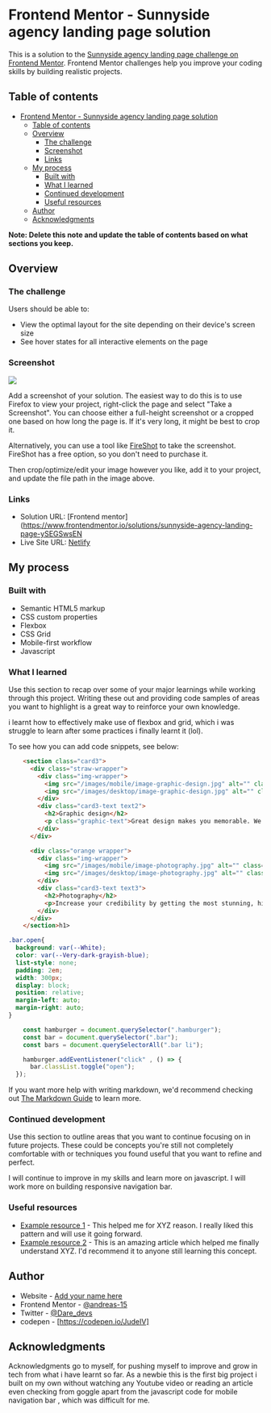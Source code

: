 # Frontend Mentor - Sunnyside agency landing page solution

This is a solution to the [Sunnyside agency landing page challenge on Frontend Mentor](https://www.frontendmentor.io/challenges/sunnyside-agency-landing-page-7yVs3B6ef). Frontend Mentor challenges help you improve your coding skills by building realistic projects.

## Table of contents

- [Frontend Mentor - Sunnyside agency landing page solution](#frontend-mentor---sunnyside-agency-landing-page-solution)
  - [Table of contents](#table-of-contents)
  - [Overview](#overview)
    - [The challenge](#the-challenge)
    - [Screenshot](#screenshot)
    - [Links](#links)
  - [My process](#my-process)
    - [Built with](#built-with)
    - [What I learned](#what-i-learned)
    - [Continued development](#continued-development)
    - [Useful resources](#useful-resources)
  - [Author](#author)
  - [Acknowledgments](#acknowledgments)

**Note: Delete this note and update the table of contents based on what sections you keep.**

## Overview

### The challenge

Users should be able to:

- View the optimal layout for the site depending on their device's screen size
- See hover states for all interactive elements on the page

### Screenshot

![](./screenshot.jpg)

Add a screenshot of your solution. The easiest way to do this is to use Firefox to view your project, right-click the page and select "Take a Screenshot". You can choose either a full-height screenshot or a cropped one based on how long the page is. If it's very long, it might be best to crop it.

Alternatively, you can use a tool like [FireShot](https://getfireshot.com/) to take the screenshot. FireShot has a free option, so you don't need to purchase it.

Then crop/optimize/edit your image however you like, add it to your project, and update the file path in the image above.

### Links

- Solution URL: [Frontend mentor](https://www.frontendmentor.io/solutions/sunnyside-agency-landing-page-ySEGSwsEN
- Live Site URL: [Netlify](https://sunnyside-agency-page.netlify.app/)

## My process

### Built with

- Semantic HTML5 markup
- CSS custom properties
- Flexbox
- CSS Grid
- Mobile-first workflow
- Javascript


### What I learned

Use this section to recap over some of your major learnings while working through this project. Writing these out and providing code samples of areas you want to highlight is a great way to reinforce your own knowledge.

i learnt how to effectively make use of flexbox and grid, which i was struggle to learn after some practices i finally learnt it (lol).

To see how you can add code snippets, see below:

```html
    <section class="card3">
      <div class="straw-wrapper">
        <div class="img-wrapper">
          <img src="/images/mobile/image-graphic-design.jpg" alt="" class="mobile">
          <img src="/images/desktop/image-graphic-design.jpg" alt="" class="desktop">
        </div>
        <div class="card3-text text2">
          <h2>Graphic design</h2>
          <p class="graphic-text">Great design makes you memorable. We deliver artwork that underscores your brand message and captures potential clients’ attention.</p>
        </div>
      </div>

      <div class="orange wrapper">
        <div class="img-wrapper">
          <img src="/images/mobile/image-photography.jpg" alt="" class="mobile">
          <img src="/images/desktop/image-photography.jpg" alt="" class="desktop">
        </div>
        <div class="card3-text text3">
          <h2>Photography</h2>
          <p>Increase your credibility by getting the most stunning, high-quality photos that improve your business image.</p>
        </div>
      </div>
    </section>h1>
```

```css
.bar.open{
  background: var(--White);
  color: var(--Very-dark-grayish-blue);
  list-style: none;
  padding: 2em;
  width: 300px;
  display: block;
  position: relative;
  margin-left: auto;
  margin-right: auto;
}
```

```js
    const hamburger = document.querySelector(".hamburger");
    const bar = document.querySelector(".bar");
    const bars = document.querySelectorAll(".bar li");

    hamburger.addEventListener("click" , () => {
      bar.classList.toggle("open");
  });
```

If you want more help with writing markdown, we'd recommend checking out [The Markdown Guide](https://www.markdownguide.org/) to learn more.


### Continued development

Use this section to outline areas that you want to continue focusing on in future projects. These could be concepts you're still not completely comfortable with or techniques you found useful that you want to refine and perfect.

I will continue to improve in my skills and learn more on javascript.
I will work more on building responsive navigation bar.

### Useful resources

- [Example resource 1](https://www.example.com) - This helped me for XYZ reason. I really liked this pattern and will use it going forward.
- [Example resource 2](https://www.example.com) - This is an amazing article which helped me finally understand XYZ. I'd recommend it to anyone still learning this concept.

## Author

- Website - [Add your name here](https://www.your-site.com)
- Frontend Mentor - [@andreas-15](https://www.frontendmentor.io/profile/andreas-15)
- Twitter - [@Dare_devs](https://www.twitter.com/Dare_devs)
- codepen - [https://codepen.io/JudeIV]


## Acknowledgments

Acknowledgments go to myself, for pushing myself to improve and grow in tech from what i have learnt so far. As a newbie this is the first big project i built on my own without watching any Youtube video or reading an article even checking from goggle apart from the javascript code for mobile navigation bar , which was difficult for me.

